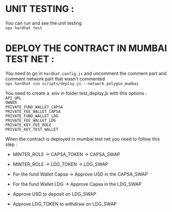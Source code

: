 # UNIT TESTING :
You can run and see the unit testing  
```npx hardhat test```


# DEPLOY THE CONTRACT IN MUMBAI TEST NET :
You need to go in `hardhat.config.js` and uncomment the comment part and comment network part that wasn't commented  
```npx hardhat run scripts/deploy.js --network polygon_mumbai```  
  
You need to create a .env in folder test_deploy.js with this options :  
```API_URL```  
```OWNER```  
```PRIVATE_FUND_WALLET_CAPSA```  
```PRIVATE_FEE_WALLET_CAPSA```  
```PRIVATE_FUND_WALLET_LDG```  
```PRIVATE_FEE_WALLET_LDG```  
```PRIVATE_KEY_FEE_ROLE```  
```PRIVATE_KEY_TEST_WALLET```  
  
When the contract is deployed in mumbai test net you need to follow this step :  
  
- MINTER_ROLE -> CAPSA_TOKEN -> CAPSA_SWAP  
- MINTER_ROLE -> LDG_TOKEN -> LDG_SWAP  
  
- For the fund Wallet Capsa -> Approve USD in the CAPSA_SWAP  
- For the fund Wallet LDG -> Approve Capsa in the LDG_SWAP  
  
- Approve USD to deposit on LDG_SWAP  
- Approve LDG_TOKEN to withdraw on LDG_SWAP  